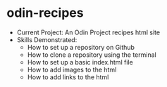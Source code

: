 # odin-recipes
- Current Project: An Odin Project recipes html site
- Skills Demonstrated:
  - How to set up a repository on Github
  - How to clone a repository using the terminal
  - How to set up a basic index.html file
  - How to add images to the html
  - How to add links to the html 
